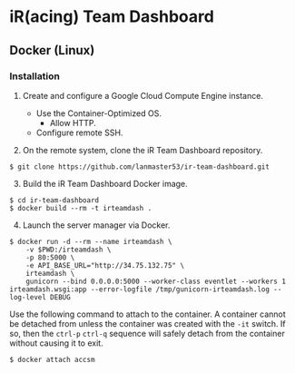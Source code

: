 # iR(acing) Team Dashboard

## Docker (Linux)

### Installation

1. Create and configure a Google Cloud Compute Engine instance.
    * Use the Container-Optimized OS.
        * Allow HTTP.
    * Configure remote SSH.

2. On the remote system, clone the iR Team Dashboard repository.

```
$ git clone https://github.com/lanmaster53/ir-team-dashboard.git
```

3. Build the iR Team Dashboard Docker image.

```
$ cd ir-team-dashboard
$ docker build --rm -t irteamdash .
```

4. Launch the server manager via Docker.

```
$ docker run -d --rm --name irteamdash \
    -v $PWD:/irteamdash \
    -p 80:5000 \
    -e API_BASE_URL="http://34.75.132.75" \
    irteamdash \
    gunicorn --bind 0.0.0.0:5000 --worker-class eventlet --workers 1 irteamdash.wsgi:app --error-logfile /tmp/gunicorn-irteamdash.log --log-level DEBUG
```

Use the following command to attach to the container. A container cannot be detached from unless the container was created with the `-it` switch. If so, then the `ctrl-p` `ctrl-q` sequence will safely detach from the container without causing it to exit.

```
$ docker attach accsm
```
